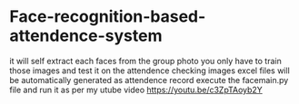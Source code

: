# Face-recognition-based-attendence-system
it will self extract each faces from the group photo you only have to train those images and test it on the attendence checking images excel files will be automatically generated as attendence record
execute the facemain.py file and run it as per my utube video https://youtu.be/c3ZpTAoyb2Y
